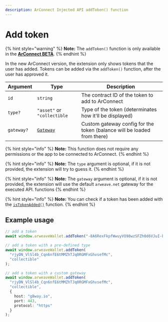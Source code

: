 ```yaml
---
description: ArConnect Injected API addToken() function
---
```


# Add token

{% hint style="warning" %}
**Note:** The `addToken()` function is only available in the [**ArConnect BETA**](beta.md).
{% endhint %}

In the new ArConnect version, the extension only shows tokens that the user has added. Tokens can be added via the `addToken()` function, after the user has approved it.

| Argument   | Type                                          | Description                                                             |
| ---------- | --------------------------------------------- | ----------------------------------------------------------------------- |
| `id`       | `string`                                      | The contract ID of the token to add to ArConnect                        |
| `type?`    | `"asset"` or `"collectible`                   | Type of the token (determinates how it'll be displayed)                 |
| `gateway?` | [`Gateway`](connect.md#custom-gateway-config) | Custom gateway config for the token (balance will be loaded from there) |

{% hint style="info" %}
**Note:** This function does not require any permissions or the app to be connected to ArConnect.
{% endhint %}

{% hint style="info" %}
**Note:** The `type` argument is optional, if it is not provided, the extension will try to guess it.
{% endhint %}

{% hint style="info" %}
**Note:** The `gateway` argument is optional, if it is not provided, the extension will use the default `arweave.net` gateway for the executed API. functions
{% endhint %}

{% hint style="info" %}
**Note:** You can check if a token has been added with the [`isTokenAdded()`](is-token-added.md) function.
{% endhint %}

## Example usage

```ts
// add a token
await window.arweaveWallet.addToken("-8A6RexFkpfWwuyVO98wzSFZh0d6VJuI-buTJvlwOJQ");

// add a token with a pre-defined type
await window.arweaveWallet.addToken(
  "rjyDN_VlSl4b_Cqn6nfE6tMMZhTJq0RGMFxGhvsefMc",
  "collectible"
);

// add a token with a custom gateway
await window.arweaveWallet.addToken(
  "rjyDN_VlSl4b_Cqn6nfE6tMMZhTJq0RGMFxGhvsefMc",
  "collectible",
  {
    host: "g8way.io",
    port: 443,
    protocol: "https"
  }
);
```
